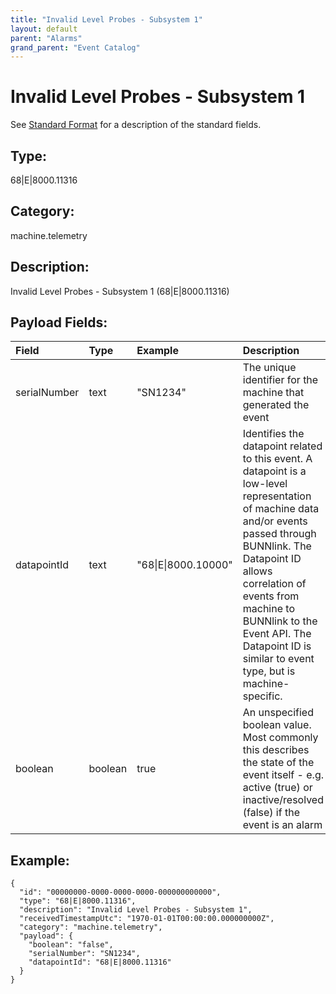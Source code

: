```yaml
---
title: "Invalid Level Probes - Subsystem 1"
layout: default
parent: "Alarms"
grand_parent: "Event Catalog"
---
```


# Invalid Level Probes - Subsystem 1

See [Standard Format](/event-subscriptions/event-format) for a description of the standard fields.

## Type:

68\|E\|8000.11316

## Category:

machine.telemetry

## Description: 

Invalid Level Probes - Subsystem 1 (68\|E\|8000.11316)

## Payload Fields:

| Field | Type | Example | Description |
|:------|:-----|:--------|:------------|
| serialNumber | text | "SN1234" | The unique identifier for the machine that generated the event |
| datapointId | text | "68\|E\|8000.10000" | Identifies the datapoint related to this event. A datapoint is a low-level representation of machine data and/or events passed through BUNNlink. The Datapoint ID allows correlation of events from machine to BUNNlink to the Event API. The Datapoint ID is similar to event type, but is machine-specific. |
| boolean | boolean | true | An unspecified boolean value. Most commonly this describes the state of the event itself - e.g. active (true) or inactive/resolved (false) if the event is an alarm |

## Example:

```
{
  "id": "00000000-0000-0000-0000-000000000000",
  "type": "68|E|8000.11316",
  "description": "Invalid Level Probes - Subsystem 1",
  "receivedTimestampUtc": "1970-01-01T00:00:00.000000000Z",
  "category": "machine.telemetry",
  "payload": {
    "boolean": "false",
    "serialNumber": "SN1234",
    "datapointId": "68|E|8000.11316"
  }
}
```
